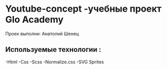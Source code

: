 # Youtube-concept -учебные проект Glo Academy
Проек выполни: Анатолий Шенец

## Используемые технологии :
-Html
-Css
-Scss
-Normalize.css
-SVG Sprites

